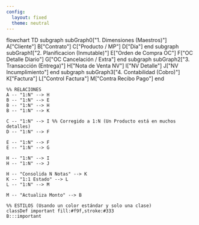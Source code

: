 ```yaml
---
config:
  layout: fixed
  theme: neutral
---
```

flowchart TD
subgraph subGraph0["1. Dimensiones (Maestros)"]
A["Cliente"]
B["Contrato"]
C["Producto / MP"]
D["Día"]
end
subgraph subGraph1["2. Planificacion (Inmutable)"]
E["Orden de Compra OC"]
F["OC Detalle Diario"]
G["OC Cancelación / Extra"]
end
subgraph subGraph2["3. Transacción (Entrega)"]
H["Nota de Venta NV"]
I["NV Detalle"]
J["NV Incumplimiento"]
end
subgraph subGraph3["4. Contabilidad (Cobro)"]
K["Factura"]
L["Control Factura"]
M["Contra Recibo Pago"]
end

    %% RELACIONES
    A -- "1:N" --> H
    B -- "1:N" --> E
    B -- "1:N" --> H
    B -- "1:N" --> K
    
    C -- "1:N" --> I %% Corregido a 1:N (Un Producto está en muchos detalles)
    D -- "1:N" --> F
    
    E -- "1:N" --> F
    E -- "1:N" --> G
    
    H -- "1:N" --> I
    H -- "1:N" --> J
    
    H -- "Consolida N Notas" --> K
    K -- "1:1 Estado" --> L
    L -- "1:N" --> M
    
    M -- "Actualiza Monto" --> B
    
    %% ESTILOS (Usando un color estándar y solo una clase)
    classDef important fill:#f9f,stroke:#333
    B:::important